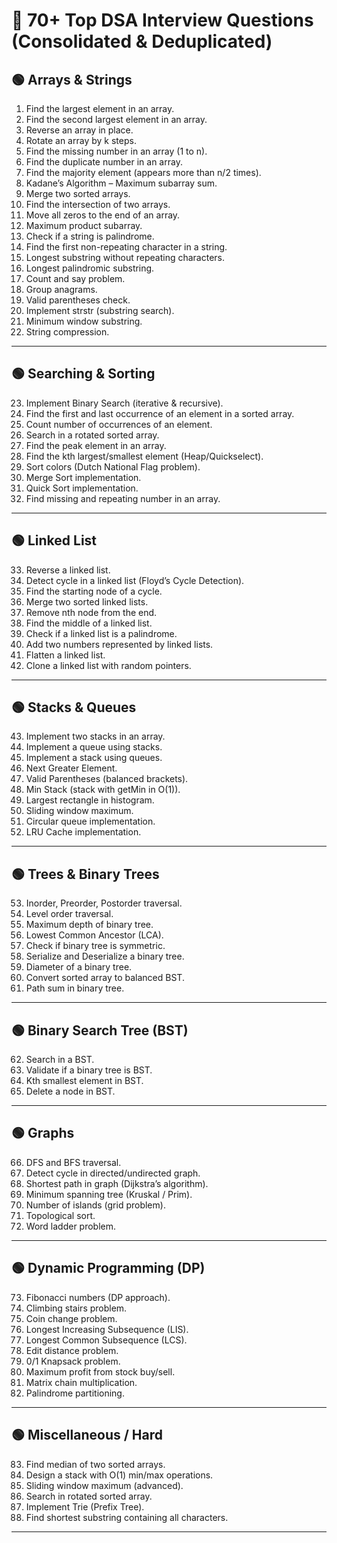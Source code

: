 # 🔹 70+ Top DSA Interview Questions (Consolidated & Deduplicated)

## 🟢 Arrays & Strings

1. Find the largest element in an array.
2. Find the second largest element in an array.
3. Reverse an array in place.
4. Rotate an array by k steps.
5. Find the missing number in an array (1 to n).
6. Find the duplicate number in an array.
7. Find the majority element (appears more than n/2 times).
8. Kadane’s Algorithm – Maximum subarray sum.
9. Merge two sorted arrays.
10. Find the intersection of two arrays.
11. Move all zeros to the end of an array.
12. Maximum product subarray.
13. Check if a string is palindrome.
14. Find the first non-repeating character in a string.
15. Longest substring without repeating characters.
16. Longest palindromic substring.
17. Count and say problem.
18. Group anagrams.
19. Valid parentheses check.
20. Implement strstr (substring search).
21. Minimum window substring.
22. String compression.

---

## 🟢 Searching & Sorting

23. Implement Binary Search (iterative & recursive).
24. Find the first and last occurrence of an element in a sorted array.
25. Count number of occurrences of an element.
26. Search in a rotated sorted array.
27. Find the peak element in an array.
28. Find the kth largest/smallest element (Heap/Quickselect).
29. Sort colors (Dutch National Flag problem).
30. Merge Sort implementation.
31. Quick Sort implementation.
32. Find missing and repeating number in an array.

---

## 🟢 Linked List

33. Reverse a linked list.
34. Detect cycle in a linked list (Floyd’s Cycle Detection).
35. Find the starting node of a cycle.
36. Merge two sorted linked lists.
37. Remove nth node from the end.
38. Find the middle of a linked list.
39. Check if a linked list is a palindrome.
40. Add two numbers represented by linked lists.
41. Flatten a linked list.
42. Clone a linked list with random pointers.

---

## 🟢 Stacks & Queues

43. Implement two stacks in an array.
44. Implement a queue using stacks.
45. Implement a stack using queues.
46. Next Greater Element.
47. Valid Parentheses (balanced brackets).
48. Min Stack (stack with getMin in O(1)).
49. Largest rectangle in histogram.
50. Sliding window maximum.
51. Circular queue implementation.
52. LRU Cache implementation.

---

## 🟢 Trees & Binary Trees

53. Inorder, Preorder, Postorder traversal.
54. Level order traversal.
55. Maximum depth of binary tree.
56. Lowest Common Ancestor (LCA).
57. Check if binary tree is symmetric.
58. Serialize and Deserialize a binary tree.
59. Diameter of a binary tree.
60. Convert sorted array to balanced BST.
61. Path sum in binary tree.

---

## 🟢 Binary Search Tree (BST)

62. Search in a BST.
63. Validate if a binary tree is BST.
64. Kth smallest element in BST.
65. Delete a node in BST.

---

## 🟢 Graphs

66. DFS and BFS traversal.
67. Detect cycle in directed/undirected graph.
68. Shortest path in graph (Dijkstra’s algorithm).
69. Minimum spanning tree (Kruskal / Prim).
70. Number of islands (grid problem).
71. Topological sort.
72. Word ladder problem.

---

## 🟢 Dynamic Programming (DP)

73. Fibonacci numbers (DP approach).
74. Climbing stairs problem.
75. Coin change problem.
76. Longest Increasing Subsequence (LIS).
77. Longest Common Subsequence (LCS).
78. Edit distance problem.
79. 0/1 Knapsack problem.
80. Maximum profit from stock buy/sell.
81. Matrix chain multiplication.
82. Palindrome partitioning.

---

## 🟢 Miscellaneous / Hard

83. Find median of two sorted arrays.
84. Design a stack with O(1) min/max operations.
85. Sliding window maximum (advanced).
86. Search in rotated sorted array.
87. Implement Trie (Prefix Tree).
88. Find shortest substring containing all characters.

---
